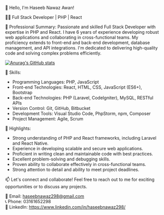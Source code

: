 👋 Hello, I'm Haseeb Nawaz Awan!

👨‍💻 Full Stack Developer | PHP | React

💼 Professional Summary:
Passionate and skilled Full Stack Developer with expertise in PHP and React. I have 6 years of experience developing robust web applications and collaborating in cross-functional teams. My proficiency extends to front-end and back-end development, database management, and API integrations. I'm dedicated to delivering high-quality code and solving complex problems efficiently.

[![Anurag's GitHub stats](https://github-readme-stats.vercel.app/api?username=haseebnawaz298)](https://github.com/anuraghazra/github-readme-stats)

🔧 Skills:
- Programming Languages: PHP, JavaScript
- Front-end Technologies: React, HTML, CSS, JavaScript (ES6+), Bootstrap
- Back-end Technologies: PHP (Laravel, CodeIgniter), MySQL, RESTful APIs
- Version Control: Git, GitHub, Bitbucket
- Development Tools: Visual Studio Code, PhpStorm, npm, Composer
- Project Management: Agile, Scrum

🌟 Highlights:
- Strong understanding of PHP and React frameworks, including Laravel and React Native.
- Experience in developing scalable and secure web applications.
- Proficient in writing clean and maintainable code with best practices.
- Excellent problem-solving and debugging skills.
- Proven ability to collaborate effectively in cross-functional teams.
- Strong attention to detail and ability to meet project deadlines.

📫 Let's connect and collaborate! Feel free to reach out to me for exciting opportunities or to discuss any projects.

📧 Email: haseebnawaz298@gmail.com <br>
📞 Phone: 03161652298 <br>
💼 LinkedIn: https://www.linkedin.com/in/haseebnawaz298/ <br>
